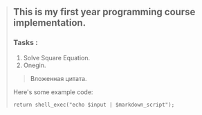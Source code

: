 
> ## This is my first year programming course implementation.
>
> ### Tasks :
> 1.   Solve Square Equation.
> 2.   Onegin.
>
> > Вложенная цитата.
>
> Here's some example code:
>
>     return shell_exec("echo $input | $markdown_script");
